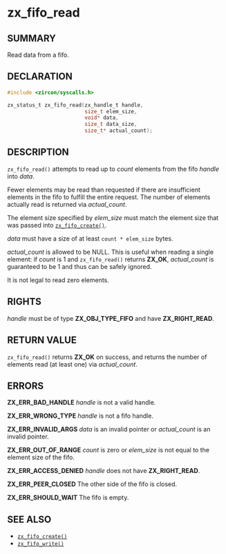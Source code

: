 # zx_fifo_read

## SUMMARY

<!-- Contents of this heading updated by update-docs-from-fidl, do not edit. -->

Read data from a fifo.

## DECLARATION

<!-- Contents of this heading updated by update-docs-from-fidl, do not edit. -->

```c
#include <zircon/syscalls.h>

zx_status_t zx_fifo_read(zx_handle_t handle,
                         size_t elem_size,
                         void* data,
                         size_t data_size,
                         size_t* actual_count);
```

## DESCRIPTION

`zx_fifo_read()` attempts to read up to *count* elements from the fifo
*handle* into *data*.

Fewer elements may be read than requested if there are insufficient
elements in the fifo to fulfill the entire request. The number of
elements actually read is returned via *actual_count*.

The element size specified by *elem_size* must match the element size
that was passed into [`zx_fifo_create()`].

*data* must have a size of at least `count * elem_size` bytes.

*actual_count* is allowed to be NULL. This is useful when reading
a single element: if *count* is 1 and `zx_fifo_read()` returns **ZX_OK**,
*actual_count* is guaranteed to be 1 and thus can be safely ignored.

It is not legal to read zero elements.

## RIGHTS

<!-- Contents of this heading updated by update-docs-from-fidl, do not edit. -->

*handle* must be of type **ZX_OBJ_TYPE_FIFO** and have **ZX_RIGHT_READ**.

## RETURN VALUE

`zx_fifo_read()` returns **ZX_OK** on success, and returns
the number of elements read (at least one) via *actual_count*.

## ERRORS

**ZX_ERR_BAD_HANDLE**  *handle* is not a valid handle.

**ZX_ERR_WRONG_TYPE**  *handle* is not a fifo handle.

**ZX_ERR_INVALID_ARGS**  *data* is an invalid pointer or *actual_count*
is an invalid pointer.

**ZX_ERR_OUT_OF_RANGE**  *count* is zero or *elem_size* is not equal
to the element size of the fifo.

**ZX_ERR_ACCESS_DENIED**  *handle* does not have **ZX_RIGHT_READ**.

**ZX_ERR_PEER_CLOSED**  The other side of the fifo is closed.

**ZX_ERR_SHOULD_WAIT**  The fifo is empty.


## SEE ALSO

 - [`zx_fifo_create()`]
 - [`zx_fifo_write()`]

<!-- References updated by update-docs-from-fidl, do not edit. -->

[`zx_fifo_create()`]: fifo_create.md
[`zx_fifo_write()`]: fifo_write.md
